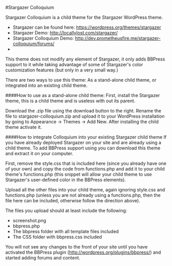 #Stargazer Colloquium

Stargazer Colloquium is a child theme for the Stargazer WordPress theme.

* Stargazer can be found here: https://wordpress.org/themes/stargazer
* Stargazer Demo: http://locallylost.com/stargazer/
* Stargazer Colloquium Demo: http://dev.prometheusfire.me/stargazer-colloquium/forums/
* 
This theme does not modify any element of Stargazer, it only adds BBPress support to it while taking advantage of some of Stargazer's color customization features (but only in a very small way.)

There are two ways to use this theme: As a stand-alone child theme, or integrated into an existing child theme.

####How to use as a stand-alone child theme:
First, install the Stargazer theme, this is a child theme and is useless with out its parent.

Download the .zip file using the download button to the right. Rename the file to stargazer-colloquium.zip and upload it to your WordPress installation by going to Appearance -> Themes -> Add New. After installing the child theme activate it.

####How to integrate Colloquium into your existing Stargazer child theme
If you have already deployed Stargazer on your site and are already using a child theme. To add BBPress support using you can download this theme and extract it on your computer.

First, remove the style.css that is included here (since you already have one of your own) and copy the code from functions.php and add it to your child theme's functions.php (this snippet will allow your child theme to use Stargazer's user-defined color in the BBPress elements).

Upload all the other files into your child theme, again ignoring style.css and functions.php (unless you are not already using a functions.php, then the file here can be included, otherwise follow the direction above).

The files you upload should at least include the following:
* screenshot.png
* bbpress.php
* The bbpress folder with all template files included
* The CSS folder with bbpress.css included

You will not see any changes to the front of your site until you have activated the BBPress plugin (http://wordpress.org/plugins/bbpress/) and started adding forums and content.





